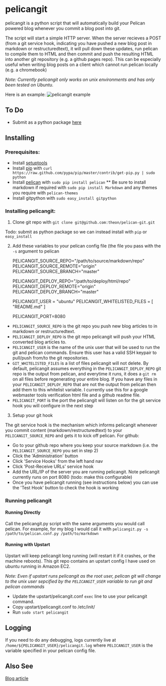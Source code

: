 # pelicangit

pelicangit is a python script that will automatically build your Pelican powered blog whenever you commit a blog post into git.

The script will start a simple HTTP server. When the server recieves a POST (from a git service hook, indicating you have pushed a new blog post in markdown or restructuredtext), it will pull down these updates, run pelican to compile them to HTML and then commit and push the resulting HTML into another git repository (e.g. a github pages repo). This can be especially useful when writing blog posts on a client which cannot run pelican locally (e.g. a chromebook)

*Note: Currently pelicangit only works on unix environments and has only been tested on Ubuntu.* 

Here is an example:
![pelicangit example](http://lh4.googleusercontent.com/-KPeKZ92FhaE/T4IeoedMY_I/AAAAAAAACXE/fSpxiJ_iCwE/s876/PelicanGit.png)

## To Do

 * Submit as a python package [here](http://pypi.python.org/pypi?%3Aaction=submit_form)

## Installing

### Prerequisites:

 * Install [setuptools](http://pypi.python.org/pypi/setuptools)
 * Install [pip](http://www.pip-installer.org/en/latest/installing.html) with `curl https://raw.github.com/pypa/pip/master/contrib/get-pip.py | sudo python` 
 * Install [pelican](http://pelican.notmyidea.org/en/2.8/getting_started.html#installing) with `sudo pip install pelican`
 ** Be sure to install markdown if required with `sudo pip install Markdown` and any themes you require with `pelican-themes` 
 * Install gitpython with `sudo easy_install gitpython`

### Installing pelicangit:

1) Clone git repo with `git clone git@github.com:theon/pelican-git.git`

Todo: submit as python package so we can instead install with `pip` or `easy_install` 

2) Add these variables to your pelican config file (the file you pass with the `-s` argument to pelican
        
    PELICANGIT_SOURCE_REPO="/path/to/source/markdown/repo"
    PELICANGIT_SOURCE_REMOTE="origin"
    PELICANGIT_SOURCE_BRANCH="master"

    PELICANGIT_DEPLOY_REPO="/path/to/deploy/html/repo"
    PELICANGIT_DEPLOY_REMOTE="origin"
    PELICANGIT_DEPLOY_BRANCH="master"

    PELICANGIT_USER = "ubuntu"
    PELICANGIT_WHITELISTED_FILES = [
        "README.md"
    ]
    
    PELICANGIT_PORT=8080

 * `PELICANGIT_SOURCE_REPO` is the git repo you push new blog articles to in markdown or restructuredtext.
 * `PELICANGIT_DEPLOY_REPO` is the git repo pelicangit will push your HTML converted blog articles to.
 * `PELICANGIT_USER` is the name of the unix user that will be used to run the git and pelican commands. Ensure this user has a valid SSH keypair to pull/push from/to the git repositories.
 * `GIT_WHITELISTED_FILES` is a list of files pelicangit will not delete. By default, pelicangit assumes everything in the `PELICANGIT_DEPLOY_REPO` git repo is the output from pelican, and everytime it runs, it does a `git rm` on all files before regenerating your entire blog. If you have any files in your `PELICANGIT_DEPLOY_REPO` that are not the output from pelican then add them to this whitelist variable. I currently use this for a google webmaster tools verification html file and a github readme file.    
 * `PELICANGIT_PORT` is the port the pelicangit will listen on for the git service hook you will configure in the next step

3) Setup your git hook

The git service hook is the mechanism which informs pelicangit whenever you commit content (markdown/restructuredtext) to your `PELICANGIT_SOURCE_REPO` and gets it to kick off pelican. 
For github:

 * Go to your github repo where you keep your source markdown (i.e. the `PELICANGIT_SOURCE_REPO` you set in step 2)
 * Click the 'Administration' button
 * Click 'Service Hooks' from the left hand nav
 * Click 'Post-Receive URLs' service hook
 * Add the URL/IP of the server you are running pelicangit. Note pelicangit currently runs on port 8080 (todo: make this configurable)
 * Once you have pelicangit running (see instructions below) you can use the 'Test Hook' button to check the hook is working 

### Running pelicangit

#### Running Directly

Call the pelicangit.py script with the same arguments you would call pelican. For example, for my blog I would call it with `pelicangit.py -s /path/to/pelican.conf.py /path/to/markdown`

#### Running with Upstart

Upstart will keep pelicangit long running (will restart it if it crashes, or the machine reboots).
This git repo contains an upstart config I have used on ubuntu running in Amazon EC2.

*Note: Even if upstart runs pelicangit as the root user, pelican git will change to the unix user sepcified by the `PELICANGIT_USER` variable to run git and pelican commands* 

 * Update the upstart/pelicangit.conf `exec` line to use your pelicangit command.
 * Copy upstart/pelicangit.conf to /etc/init/
 * Run `sudo start pelicangit`

## Logging

If you need to do any debugging, logs currently live at `/home/${PELICANGIT_USER}/pelicangit.log` where `PELICANGIT_USER` is the variable specified in your pelican config file. 

## Also See

[Blog article](http://theon.github.com/powering-your-blog-with-pelican-and-git.html)